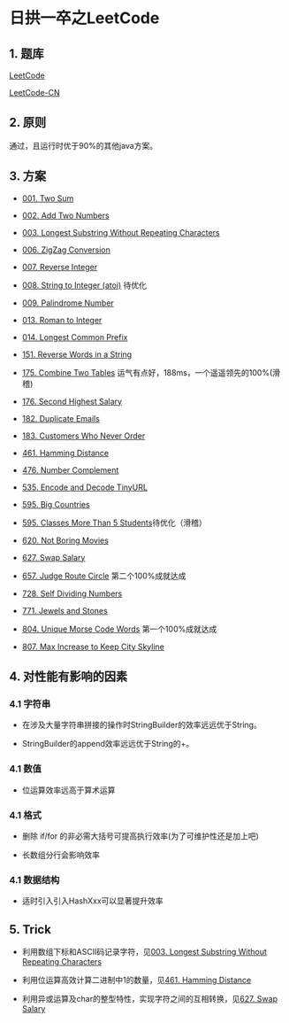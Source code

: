 # 日拱一卒之LeetCode

## 1. 题库
[LeetCode](https://leetcode.com/problemset/all/)

[LeetCode-CN](https://leetcode-cn.com/problemset/all/)

## 2. 原则
通过，且运行时优于90%的其他java方案。

## 3. 方案

* [001. Two Sum](src/me/rainking/TwoSum.java)

* [002. Add Two Numbers](src/me/rainking/AddTwoNumbers.java)

* [003. Longest Substring Without Repeating Characters](src/me/rainking/LongestSubstringWithoutRepeatingCharacters.java)

* [006. ZigZag Conversion](src/me/rainking/ZigZagConversion.java)

* [007. Reverse Integer](src/me/rainking/ReverseInteger.java)

* [008. String to Integer (atoi)](src/me/rainking/StringToInteger.java) 待优化

* [009. Palindrome Number](src/me/rainking/PalindromeNumber.java)

* [013. Roman to Integer](src/me/rainking/RomanToInteger.java)

* [014. Longest Common Prefix](src/me/rainking/LongestCommonPrefix.java)

* [151. Reverse Words in a String](src/me/rainking/ReverseInteger.java)

* [175. Combine Two Tables](src/me/rainking/CombineTwoTables.sql) 运气有点好，188ms，一个遥遥领先的100%(滑稽)

* [176. Second Highest Salary](src/me/rainking/SecondHighestSalary.sql) 

* [182. Duplicate Emails](src/me/rainking/DuplicateEmails.sql) 

* [183. Customers Who Never Order](src/me/rainking/CustomersWhoNeverOrder.sql) 

* [461. Hamming Distance](src/me/rainking/HammingDistance.java)

* [476. Number Complement](src/me/rainking/NumberComplement.java)

* [535. Encode and Decode TinyURL](src/me/rainking/EncodeAndDecodeTinyURL.java)

* [595. Big Countries](src/me/rainking/BigCountries.sql)

* [595. Classes More Than 5 Students](src/me/rainking/ClassesMoreThan5Students.sql)待优化（滑稽）

* [620. Not Boring Movies](src/me/rainking/NotBoringMovies.sql)

* [627. Swap Salary](src/me/rainking/SwapSalary.sql)

* [657. Judge Route Circle](src/me/rainking/JudgeRouteCircle.java) 第二个100%成就达成

* [728. Self Dividing Numbers](src/me/rainking/SelfDividingNumbers.java) 

* [771. Jewels and Stones](src/me/rainking/JewelsAndStones.java)

* [804. Unique Morse Code Words](src/me/rainking/UniqueMorseCodeWords.java) 第一个100%成就达成

* [807. Max Increase to Keep City Skyline](src/me/rainking/MaxIncreaseToKeepCitySkyline.java)

## 4. 对性能有影响的因素
### 4.1 字符串
* 在涉及大量字符串拼接的操作时StringBuilder的效率远远优于String。

* StringBuilder的append效率远远优于String的+。

### 4.1 数值
* 位运算效率远高于算术运算

### 4.1 格式
* 删除 if/for 的非必需大括号可提高执行效率(为了可维护性还是加上吧)

* 长数组分行会影响效率

### 4.1 数据结构
* 适时引入引入HashXxx可以显著提升效率

## 5. Trick

* 利用数组下标和ASCII码记录字符，见[003. Longest Substring Without Repeating Characters](src/me/rainking/LongestSubstringWithoutRepeatingCharacters.java)

* 利用位运算高效计算二进制中1的数量，见[461. Hamming Distance](src/me/rainking/HammingDistance.java)

* 利用异或运算及char的整型特性，实现字符之间的互相转换，见[627. Swap Salary](src/me/rainking/SwapSalary.sql)
